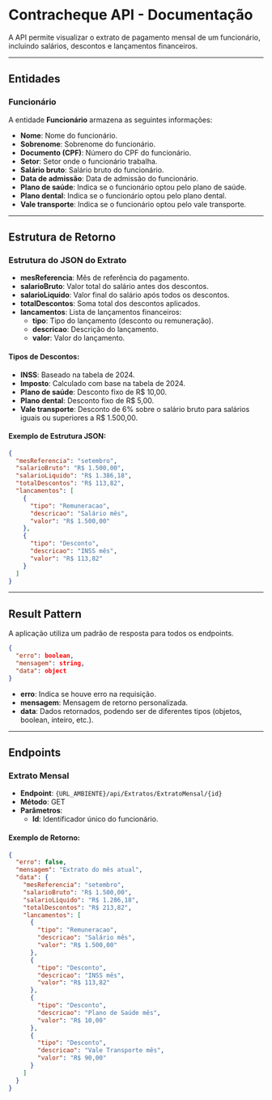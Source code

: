 # Contracheque API - Documentação

A API permite visualizar o extrato de pagamento mensal de um funcionário, incluindo salários, descontos e lançamentos financeiros.

---

## Entidades

### Funcionário

A entidade **Funcionário** armazena as seguintes informações:

- **Nome**: Nome do funcionário.
- **Sobrenome**: Sobrenome do funcionário.
- **Documento (CPF)**: Número do CPF do funcionário.
- **Setor**: Setor onde o funcionário trabalha.
- **Salário bruto**: Salário bruto do funcionário.
- **Data de admissão**: Data de admissão do funcionário.
- **Plano de saúde**: Indica se o funcionário optou pelo plano de saúde.
- **Plano dental**: Indica se o funcionário optou pelo plano dental.
- **Vale transporte**: Indica se o funcionário optou pelo vale transporte.

---

## Estrutura de Retorno

### Estrutura do JSON do Extrato

- **mesReferencia**: Mês de referência do pagamento.
- **salarioBruto**: Valor total do salário antes dos descontos.
- **salarioLiquido**: Valor final do salário após todos os descontos.
- **totalDescontos**: Soma total dos descontos aplicados.
- **lancamentos**: Lista de lançamentos financeiros:
  - **tipo**: Tipo do lançamento (desconto ou remuneração).
  - **descricao**: Descrição do lançamento.
  - **valor**: Valor do lançamento.

#### Tipos de Descontos:

- **INSS**: Baseado na tabela de 2024.
- **Imposto**: Calculado com base na tabela de 2024.
- **Plano de saúde**: Desconto fixo de R$ 10,00.
- **Plano dental**: Desconto fixo de R$ 5,00.
- **Vale transporte**: Desconto de 6% sobre o salário bruto para salários iguais ou superiores a R$ 1.500,00.

#### Exemplo de Estrutura JSON:

```json
{
  "mesReferencia": "setembro",
  "salarioBruto": "R$ 1.500,00",
  "salarioLiquido": "R$ 1.386,18",
  "totalDescontos": "R$ 113,82",
  "lancamentos": [
    {
      "tipo": "Remuneracao",
      "descricao": "Salário mês",
      "valor": "R$ 1.500,00"
    },
    {
      "tipo": "Desconto",
      "descricao": "INSS mês",
      "valor": "R$ 113,82"
    }
  ]
}
```
----

## Result Pattern

A aplicação utiliza um padrão de resposta para todos os endpoints.

```json
{
  "erro": boolean,
  "mensagem": string,
  "data": object
}
```

- **erro**: Indica se houve erro na requisição.
- **mensagem**: Mensagem de retorno personalizada.
- **data**: Dados retornados, podendo ser de diferentes tipos (objetos, boolean, inteiro, etc.).

----

## Endpoints

### Extrato Mensal

- **Endpoint**: `{URL_AMBIENTE}/api/Extratos/ExtratoMensal/{id}`
- **Método**: GET
- **Parâmetros**:
  - **Id**: Identificador único do funcionário.

#### Exemplo de Retorno:

```json
{
  "erro": false,
  "mensagem": "Extrato do mês atual",
  "data": {
    "mesReferencia": "setembro",
    "salarioBruto": "R$ 1.500,00",
    "salarioLiquido": "R$ 1.286,18",
    "totalDescontos": "R$ 213,82",
    "lancamentos": [
      {
        "tipo": "Remuneracao",
        "descricao": "Salário mês",
        "valor": "R$ 1.500,00"
      },
      {
        "tipo": "Desconto",
        "descricao": "INSS mês",
        "valor": "R$ 113,82"
      },
      {
        "tipo": "Desconto",
        "descricao": "Plano de Saúde mês",
        "valor": "R$ 10,00"
      },
      {
        "tipo": "Desconto",
        "descricao": "Vale Transporte mês",
        "valor": "R$ 90,00"
      }
    ]
  }
}
